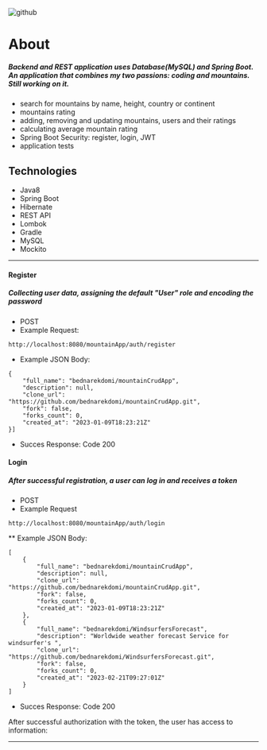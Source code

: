 ![github](https://user-images.githubusercontent.com/40741056/74937413-4304d980-53ec-11ea-8010-58655042feb5.jpg)

# About

##### Backend and REST application uses Database(MySQL) and Spring Boot. An application that combines my two passions: coding and mountains. Still working on it.

* search for mountains by name, height, country or continent
* mountains rating
* adding, removing and updating mountains, users and their ratings
* calculating average mountain rating
* Spring Boot Security: register, login, JWT
* application tests

## Technologies

* Java8
* Spring Boot
* Hibernate
* REST API
* Lombok
* Gradle
* MySQL
* Mockito

____________________________________________________________________________________________________________
####  Register
##### Collecting user data, assigning the default "User" role and encoding the password
* POST
* Example Request:
````
http://localhost:8080/mountainApp/auth/register
````           
* Example JSON Body:
````	
{
    "full_name": "bednarekdomi/mountainCrudApp",
    "description": null,
    "clone_url": "https://github.com/bednarekdomi/mountainCrudApp.git",
    "fork": false,
    "forks_count": 0,
    "created_at": "2023-01-09T18:23:21Z"
}]
````
* Succes Response: Code 200

#### Login
##### After successful registration, a user can log in and receives a token
* POST
* Example Request
````
http://localhost:8080/mountainApp/auth/login
````
** Example JSON Body:
````	
[
    {
        "full_name": "bednarekdomi/mountainCrudApp",
        "description": null,
        "clone_url": "https://github.com/bednarekdomi/mountainCrudApp.git",
        "fork": false,
        "forks_count": 0,
        "created_at": "2023-01-09T18:23:21Z"
    },
    {
        "full_name": "bednarekdomi/WindsurfersForecast",
        "description": "Worldwide weather forecast Service for windsurfer's ",
        "clone_url": "https://github.com/bednarekdomi/WindsurfersForecast.git",
        "fork": false,
        "forks_count": 0,
        "created_at": "2023-02-21T09:27:01Z"
    }
]
````
* Succes Response: Code 200

After successful authorization with the token, the user has access to information:

___________________________________________________________________________________________________________________________________________

````
